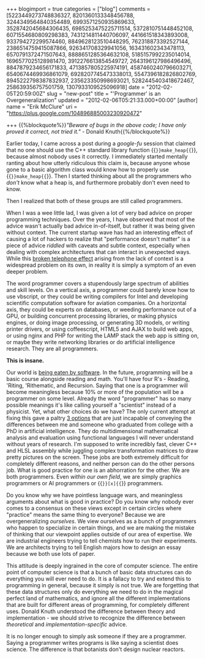 +++
blogimport = true
categories = ["blog"]
comments = [5223449273748836327, 8201360133348456788, 3244349564840354489, 6993571250935869633, 3528742045684306435, 6985253475225711514, 5372810751448452108, 6071554680809298383, 7431214811440706097, 441661518343893008, 933794272299574460, 8849628123510448295, 762318873392527144, 2386514759415087866, 926341708329941056, 163431602343478113, 6570791372471507643, 8888651285364632108, 5185157992235014014, 1696577025128981470, 3912276613854549727, 2643196127986496496, 8847879234656171833, 4713857805225974191, 4587460240796603271, 6540674469936861079, 6928207745473338013, 5547396182826802769, 8945222798387832937, 235623350998693021, 5282445403418672467, 258639356757501759, 1307933109525096918]
date = "2012-02-05T20:59:00Z"
slug = "new-post"
title = "'Programmer' is an Overgeneralization"
updated = "2012-02-06T05:21:33.000+00:00"
[author]
name = "Erik McClure"
uri = "https://plus.google.com/104896885003230920472"

+++
{{%blockquote%}}*"Beware of bugs in the above code; I have only proved it correct, not tried it."* - Donald Knuth{{%/blockquote%}}

Earlier today, I came across a post during a *google-fu* session that claimed that no one should use the C++ standard library function {{<code>}}make_heap{{</code>}}, because almost nobody uses it correctly. I immediately started mentally ranting about how utterly ridiculous this claim is, because anyone whose gone to a basic algorithm class would know how to properly use {{<code>}}make_heap{{</code>}}. Then I started thinking about all the programmers who *don't* know what a heap is, and furthermore probably don't even need to know. 

Then I realized that both of these groups are still called programmers. 

When I was a wee little lad, I was given a lot of very bad advice on proper programming techniques. Over the years, I have observed that most of the advice wasn't actually bad advice in-of-itself, but rather it was being given without context. The current startup wave has had an interesting effect of causing a lot of hackers to realize that "performance doesn't matter" is a piece of advice *riddled* with caveats and subtle context, especially when dealing with complex architectures that can interact in unexpected ways. While this [broken telephone effect](http://en.wikipedia.org/wiki/Chinese_whispers) arising from the lack of context is a widespread problem on its own, in reality it is simply a symptom of an even deeper problem. 

The word programmer covers a stupendously large spectrum of abilities and skill levels. On a vertical axis, a programmer could barely know how to use vbscript, or they could be writing compilers for Intel and developing scientific computation software for aviation companies. On a horizontal axis, they could be experts on databases, or weeding performance out of a GPU, or building concurrent processing libraries, or making physics engines, or doing image processing, or generating 3D models, or writing printer drivers, or using coffeescript, HTML5 and AJAX to build web apps, or using nginx and PHP for writing the LAMP stack the web app is sitting on, or maybe they write networking libraries or do artificial intelligence research. They are all programmers. 

**This is insane.**

Our world is [being eaten by software](http://online.wsj.com/article/SB10001424053111903480904576512250915629460.html). In the future, programming will be a basic course alongside reading and math. You'll have four R's - Reading, 'Riting, 'Rithematic, and Recursion. Saying that one is a programmer will become meaningless because 10% or more of the population will be a programmer on some level. Already the word "programmer" has so many possible meanings it's like calling yourself a "scientist" instead of a physicist. Yet, what other choices do we have? The only current attempt at fixing this gave a paltry [3 options](http://www.skorks.com/2010/03/the-difference-between-a-developer-a-programmer-and-a-computer-scientist/) that are just incapable of conveying the differences between me and someone who graduated from college with a PhD in artificial intelligence. They do multidimensional mathematical analysis and evaluation using functional languages I will never understand without years of research. I'm supposed to write incredibly fast, clever C++ and HLSL assembly while juggling complex transformation matrices to draw pretty pictures on the screen. These jobs are both extremely difficult for completely different reasons, and neither person can do the other persons job. What is good practice for one is an abhorration for the other. We are both programmers. Even *within our own field*, we are simply graphics programmers or AI programmers or {{<code>}}[x]{{</code>}} programmers. 

Do you know why we have pointless language wars, and meaningless arguments about what is good in practice? Do you know why nobody ever comes to a consensus on these views except in certain circles where "practice" means the same thing to everyone? Because we are overgeneralizing *ourselves*. We view ourselves as a bunch of programmers who happen to specialize in certain things, and we are making the mistake of thinking that our viewpoint applies outside of our area of expertise. We are industrial engineers trying to tell chemists how to run their experiments. We are architects trying to tell English majors how to design an essay because we both use lots of paper. 

This attitude is deeply ingrained in the core of computer science. The entire point of computer science is that a bunch of basic data structures can do everything you will ever need to do. It is a fallacy to try and extend this to programming in general, because it simply is not true. We are forgetting that these data structures only do everything we need to do in the magical perfect land of mathematics, and ignore all the different implementations that are built for different areas of programming, for completely different uses. Donald Knuth understood the difference between theory and implementation - we should strive to recognize the difference between *theoretical* and *implementation-specific* advice. 

It is no longer enough to simply ask someone if they are a programmer. Saying a programmer writes programs is like saying a scientist does science. The difference is that botanists don't design nuclear reactors.
